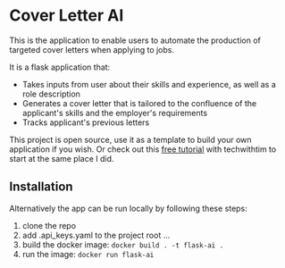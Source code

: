 # Cover Letter AI

This is the application to enable users to automate the production of targeted cover letters when applying to jobs.

It is a flask application that:

- Takes inputs from user about their skills and experience, as well as a role description
- Generates a cover letter that is tailored to the confluence of the applicant's skills and the employer's requirements
- Tracks applicant's previous letters

This project is open source, use it as a template to build your own application
if you wish. Or check out this [free tutorial](https://youtu.be/mqhxxeeTbu0?si=OicLhr4NVffZhQWZ)
with techwithtim to start at the same place I did.

## Installation

Alternatively the app can be run locally by following these steps:

1. clone the repo
2. add .api_keys.yaml to the project root
   ...
3. build the docker image: `docker build . -t flask-ai .`
4. run the image: `docker run flask-ai`
